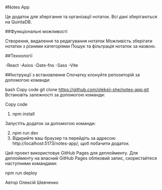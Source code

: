 #Notes App

Це додаток для зберігання та організації нотаток. Всі дані зберігаються на QuintaDB.

##Функціональні можливості

Створення, видалення та редагування нотаток
Можливість зберігати нотатки з різними категоріями
Пошук та фільтрація нотаток за назвою.

##Технології

-React
-Axios
-Date-fns
-Sass
-Vite


##Інструкції з встановлення
Спочатку клонуйте репозиторій за допомогою команди:

bash
Copy code
git clone https://github.com/oleksii-she/notes-app.git
Встановіть залежності за допомогою команди:

Copy code
1. npm install

Запустіть додаток за допомогою команди:

2. npm run dev
3. Відкрийте ваш браузер та перейдіть за адресою http://localhost:5173/notes-app/, щоб побачити додаток.

Цей проект використовує GitHub Pages для деплойменту. Для деплойменту на власний GitHub Pages обліковий запис, скористайтеся наступними командами:

npm run deploy

Автор
Олексій Шевченко
